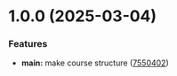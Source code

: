 # 1.0.0 (2025-03-04)


### Features

* **main:** make course structure ([7550402](https://github.com/maksathemraev/os-intro/commit/755040243accf5a5d7ad2bb433d056197686061e))



